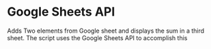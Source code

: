 # Google Sheets API
Adds Two elements from Google sheet and displays the sum in a third sheet.
The script uses the Google Sheets API to accomplish this
